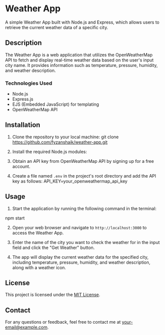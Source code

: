 # Weather App

A simple Weather App built with Node.js and Express, which allows users to retrieve the current weather data of a specific city.

## Description

The Weather App is a web application that utilizes the OpenWeatherMap API to fetch and display real-time weather data based on the user's input city name. It provides information such as temperature, pressure, humidity, and weather description.

### Technologies Used

- Node.js
- Express.js
- EJS (Embedded JavaScript) for templating
- OpenWeatherMap API

## Installation

1. Clone the repository to your local machine:
git clone https://github.com/fyzanshaik/weather-app.git
2. Install the required Node.js modules:

3. Obtain an API key from OpenWeatherMap API by signing up for a free account.

4. Create a file named `.env` in the project's root directory and add the API key as follows:
API_KEY=your_openweathermap_api_key


## Usage

1. Start the application by running the following command in the terminal:

npm start 

2. Open your web browser and navigate to `http://localhost:3000` to access the Weather App.

3. Enter the name of the city you want to check the weather for in the input field and click the "Get Weather" button.

4. The app will display the current weather data for the specified city, including temperature, pressure, humidity, and weather description, along with a weather icon.


## License

This project is licensed under the [MIT License](LICENSE).

## Contact

For any questions or feedback, feel free to contact me at your-email@example.com.

